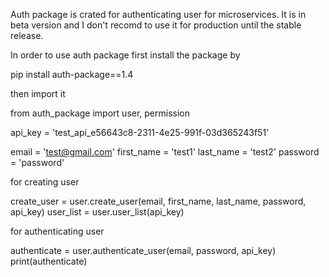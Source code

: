 Auth package is crated for authenticating user for microservices.
It is in beta version and I don't recomd to use it for production until the stable release.

In order to use auth package first install the package by 

pip install auth-package==1.4

then import it 

from auth_package import user, permission

api_key = 'test_api_e56643c8-2311-4e25-991f-03d365243f51'

email = 'test@gmail.com'
first_name = 'test1'
last_name = 'test2'
password = 'password'

for creating user

create_user = user.create_user(email, first_name, last_name, password, api_key)
user_list = user.user_list(api_key)


for authenticating user 

authenticate = user.authenticate_user(email, password, api_key)
print(authenticate)